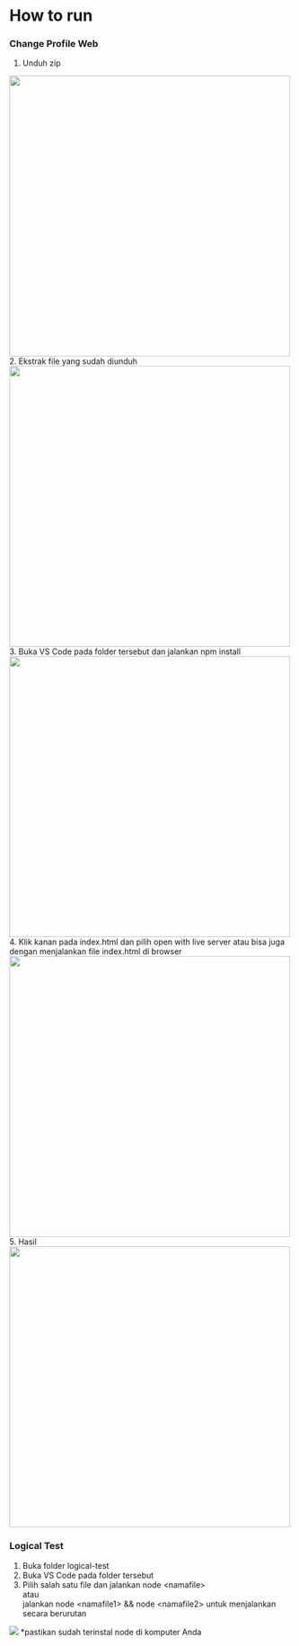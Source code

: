 # How to run
### Change Profile Web
1. Unduh zip 
<img src="https://user-images.githubusercontent.com/91127753/201451133-b03d78fe-229a-4ae8-ba56-4da4663fcfc9.png" width="500"/> 
2. Ekstrak file yang sudah diunduh 
<img src="https://user-images.githubusercontent.com/91127753/201451293-966b4fe3-f3e8-44ad-9183-e705fe866761.png" width="500" />
3. Buka VS Code pada folder tersebut dan jalankan npm install 
<img src="https://user-images.githubusercontent.com/91127753/201451448-4117d300-cb9d-448d-b2bc-167acb6bf2bc.png" width="500" />
4. Klik kanan pada index.html dan pilih open with live server atau bisa juga dengan menjalankan file index.html di browser
<img src="https://user-images.githubusercontent.com/91127753/201451538-85f6aaaf-1e04-49eb-b307-444380806733.png" width="500" />
5. Hasil
<img src="https://user-images.githubusercontent.com/91127753/201451599-1127dfc3-45ac-4bc5-ad67-ff43ae30e79a.png" width="500" />

### Logical Test
1. Buka folder logical-test
2. Buka VS Code pada folder tersebut
3. Pilih salah satu file dan jalankan node \<namafile> 
<br> atau <br>
jalankan node \<namafile1> && node \<namafile2> untuk menjalankan secara berurutan
<img src="https://user-images.githubusercontent.com/91127753/201451928-0ced33a2-701f-40bc-8ad5-583d6eb19b09.png" />
*pastikan sudah terinstal node di komputer Anda
